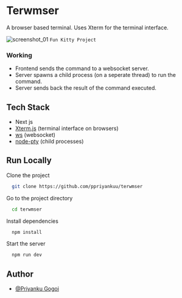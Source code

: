 
# Terwmser
A browser based terminal. Uses Xterm for the terminal interface.

![screenshot_01](https://i.postimg.cc/qM9TZJrL/ss.png)
```Fun Kitty Project```

### Working
- Frontend sends the command to a websocket server.
- Server spawns a child process (on a seperate thread) to run the command.
- Server sends back the result of the command executed.

## Tech Stack
- Next js
- [Xterm.js](https://xtermjs.org/) (terminal interface on browsers)
- [ws](https://www.npmjs.com/package/ws) (websocket)
- [node-pty](https://github.com/ppriyankuu) (child processes)



## Run Locally

Clone the project

```bash
  git clone https://github.com/ppriyankuu/terwmser
```

Go to the project directory

```bash
  cd terwmser
```

Install dependencies

```bash
  npm install
```

Start the server

```bash
  npm run dev
```


## Author
- [@Priyanku Gogoi](https://github.com/ppriyankuu)